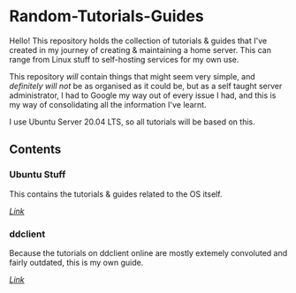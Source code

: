 # Random-Tutorials-Guides

Hello! This repository holds the collection of tutorials & guides that I've created in my journey of creating & maintaining a home server. This can range from Linux stuff to self-hosting services for my own use.

This repository *will* contain things that might seem very simple, and *definitely will not* be as organised as it could be, but as a self taught server administrator, I had to Google my way out of every issue I had, and this is my way of consolidating all the information I've learnt.

I use Ubuntu Server 20.04 LTS, so all tutorials will be based on this.

## Contents
### Ubuntu Stuff
This contains the tutorials & guides related to the OS itself.

[*Link*](Ubuntu.md)

### ddclient
Because the tutorials on ddclient online are mostly extemely convoluted and fairly outdated, this is my own guide.

[*Link*](ddclient.md)